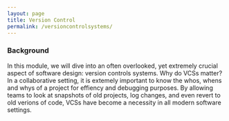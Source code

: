 ```yaml
---
layout: page
title: Version Control
permalink: /versioncontrolsystems/
---
```


### Background 
In this module, we will dive into an often overlooked, yet extremely crucial
  aspect of software design: version controls systems. Why do VCSs matter? In a collaborative setting, 
  it is extemely important to know the whos, whens and whys of a project for effiency and debugging purposes. 
  By allowing teams to look at snapshots of old projects, log changes, and even revert to old verions of code, 
  VCSs have become a necessity in all modern software settings. 






